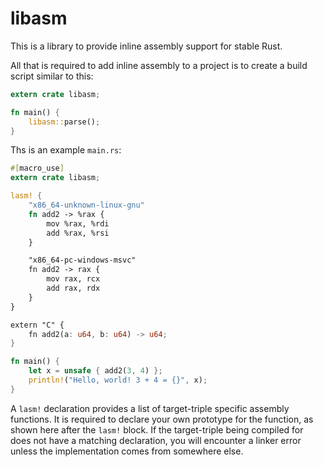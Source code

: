 # libasm

This is a library to provide inline assembly support for stable Rust.

All that is required to add inline assembly to a project is to create a build script similar to this:

```rust
extern crate libasm;

fn main() {
    libasm::parse();
}
```

Ths is an example `main.rs`:

```rust
#[macro_use]
extern crate libasm;

lasm! {
    "x86_64-unknown-linux-gnu"
    fn add2 -> %rax {
        mov %rax, %rdi
        add %rax, %rsi
    }

    "x86_64-pc-windows-msvc"
    fn add2 -> rax {
        mov rax, rcx
        add rax, rdx
    }
}

extern "C" {
    fn add2(a: u64, b: u64) -> u64;
}

fn main() {
    let x = unsafe { add2(3, 4) };
    println!("Hello, world! 3 + 4 = {}", x);
}
```

A `lasm!` declaration provides a list of target-triple specific assembly functions. It is required to declare your own prototype for the function, as shown here after the `lasm!` block. If the target-triple being compiled for does not have a matching declaration, you will encounter a linker error unless the implementation comes from somewhere else.